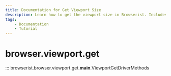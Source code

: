 ```yaml
---
title: Documentation for Get Viewport Size
description: Learn how to get the viewport size in Browserist. Includes code examples for beginners and advanced users for web scraping and browser automation.
tags:
    - Documentation
    - Tutorial
---
```


# browser.viewport.get

::: browserist.browser.viewport.get.__main__.ViewportGetDriverMethods
